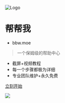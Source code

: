 ![Logo](https://sc01.alicdn.com/kf/H44f786e6b7b642e784c6890742814831S.jpg)

# 帮帮我
- bbw.moe

> 一个保姆级的帮助中心

- 截屏+视频教程
- 每一个步骤都极为详细
- 专业团队维护+永久免费

[立刻开始](#bbwmoe-%e5%b8%ae%e5%b8%ae%e6%88%91)

![](_media/bg.png)
